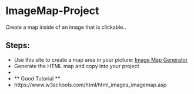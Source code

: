 # ImageMap-Project
Create a map inside of an image that is clickable..


## Steps:

<ul>
  <li>Use this site to create a map area in your picture: <a href="https://www.image-map.net/"> Image Map Generator </a></li>
  <li>Generate the HTML map and copy into your project</li>
  <li></li>
  <li>** Good Tutorial **</li>
  <li>https://www.w3schools.com/html/html_images_imagemap.asp</li>
</ul>
